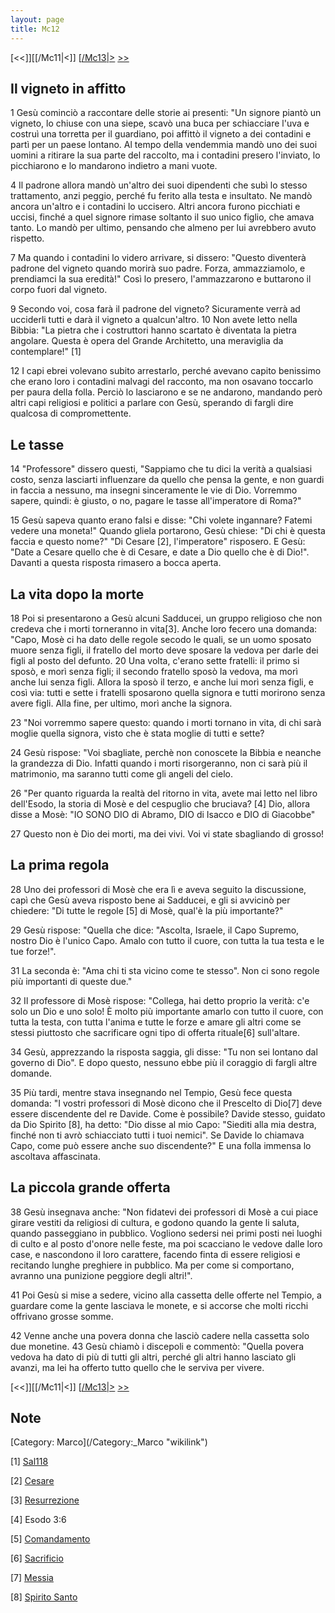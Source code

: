 ```yaml
---
layout: page
title: Mc12
---
```


[<<]][[/Mc11|<]] [[/Mc13|>](/Mc01 "wikilink") [&gt;&gt;](/Lc01 "wikilink")

Il vigneto in affitto
---------------------

1 Gesù cominciò a raccontare delle storie ai presenti: "Un signore piantò un vigneto, lo chiuse con una siepe, scavò una buca per schiacciare l'uva e costruì una torretta per il guardiano, poi affittò il vigneto a dei contadini e partì per un paese lontano. Al tempo della vendemmia mandò uno dei suoi uomini a ritirare la sua parte del raccolto, ma i contadini presero l'inviato, lo picchiarono e lo mandarono indietro a mani vuote.

4 Il padrone allora mandò un'altro dei suoi dipendenti che subì lo stesso trattamento, anzi peggio, perché fu ferito alla testa e insultato. Ne mandò ancora un'altro e i contadini lo uccisero. Altri ancora furono picchiati e uccisi, finché a quel signore rimase soltanto il suo unico figlio, che amava tanto. Lo mandò per ultimo, pensando che almeno per lui avrebbero avuto rispetto.

7 Ma quando i contadini lo videro arrivare, si dissero: "Questo diventerà padrone del vigneto quando morirà suo padre. Forza, ammazziamolo, e prendiamci la sua eredità!" Così lo presero, l'ammazzarono e buttarono il corpo fuori dal vigneto.

9 Secondo voi, cosa farà il padrone del vigneto? Sicuramente verrà ad ucciderli tutti e darà il vigneto a qualcun'altro. 10 Non avete letto nella Bibbia: "La pietra che i costruttori hanno scartato è diventata la pietra angolare. Questa è opera del Grande Architetto, una meraviglia da contemplare!" [1]

12 I capi ebrei volevano subito arrestarlo, perché avevano capito benissimo che erano loro i contadini malvagi del racconto, ma non osavano toccarlo per paura della folla. Perciò lo lasciarono e se ne andarono, mandando però altri capi religiosi e politici a parlare con Gesù, sperando di fargli dire qualcosa di compromettente.

Le tasse
--------

14 "Professore" dissero questi, "Sappiamo che tu dici la verità a qualsiasi costo, senza lasciarti influenzare da quello che pensa la gente, e non guardi in faccia a nessuno, ma insegni sinceramente le vie di Dio. Vorremmo sapere, quindi: è giusto, o no, pagare le tasse all'imperatore di Roma?"

15 Gesù sapeva quanto erano falsi e disse: "Chi volete ingannare? Fatemi vedere una moneta!" Quando gliela portarono, Gesù chiese: "Di chi è questa faccia e questo nome?" "Di Cesare [2], l'imperatore" risposero. E Gesù: "Date a Cesare quello che è di Cesare, e date a Dio quello che è di Dio!". Davanti a questa risposta rimasero a bocca aperta.

La vita dopo la morte
---------------------

18 Poi si presentarono a Gesù alcuni Sadducei, un gruppo religioso che non credeva che i morti torneranno in vita[3]. Anche loro fecero una domanda: "Capo, Mosè ci ha dato delle regole secodo le quali, se un uomo sposato muore senza figli, il fratello del morto deve sposare la vedova per darle dei figli al posto del defunto. 20 Una volta, c'erano sette fratelli: il primo si sposò, e morì senza figli; il secondo fratello sposò la vedova, ma morì anche lui senza figli. Allora la sposò il terzo, e anche lui morì senza figli, e così via: tutti e sette i fratelli sposarono quella signora e tutti morirono senza avere figli. Alla fine, per ultimo, morì anche la signora.

23 "Noi vorremmo sapere questo: quando i morti tornano in vita, di chi sarà moglie quella signora, visto che è stata moglie di tutti e sette?

24 Gesù rispose: "Voi sbagliate, perchè non conoscete la Bibbia e neanche la grandezza di Dio. Infatti quando i morti risorgeranno, non ci sarà più il matrimonio, ma saranno tutti come gli angeli del cielo.

26 "Per quanto riguarda la realtà del ritorno in vita, avete mai letto nel libro dell'Esodo, la storia di Mosè e del cespuglio che bruciava? [4] Dio, allora disse a Mosè: "IO SONO DIO di Abramo, DIO di Isacco e DIO di Giacobbe"

27 Questo non è Dio dei morti, ma dei vivi. Voi vi state sbagliando di grosso!

La prima regola
---------------

28 Uno dei professori di Mosè che era lì e aveva seguito la discussione, capì che Gesù aveva risposto bene ai Sadducei, e gli si avvicinò per chiedere: "Di tutte le regole [5] di Mosè, qual'è la più importante?"

29 Gesù rispose: "Quella che dice: "Ascolta, Israele, il Capo Supremo, nostro Dio è l'unico Capo. Amalo con tutto il cuore, con tutta la tua testa e le tue forze!".

31 La seconda è: "Ama chi ti sta vicino come te stesso". Non ci sono regole più importanti di queste due."

32 Il professore di Mosè rispose: "Collega, hai detto proprio la verità: c'e solo un Dio e uno solo! È molto più importante amarlo con tutto il cuore, con tutta la testa, con tutta l'anima e tutte le forze e amare gli altri come se stessi piuttosto che sacrificare ogni tipo di offerta rituale[6] sull'altare.

34 Gesù, apprezzando la risposta saggia, gli disse: "Tu non sei lontano dal governo di Dio". E dopo questo, nessuno ebbe più il coraggio di fargli altre domande.

35 Più tardi, mentre stava insegnando nel Tempio, Gesù fece questa domanda: "I vostri professori di Mosè dicono che il Prescelto di Dio[7] deve essere discendente del re Davide. Come è possibile? Davide stesso, guidato da Dio Spirito [8], ha detto: "Dio disse al mio Capo: "Siediti alla mia destra, finché non ti avrò schiacciato tutti i tuoi nemici". Se Davide lo chiamava Capo, come può essere anche suo discendente?" E una folla immensa lo ascoltava affascinata.

La piccola grande offerta
-------------------------

38 Gesù insegnava anche: "Non fidatevi dei professori di Mosè a cui piace girare vestiti da religiosi di cultura, e godono quando la gente li saluta, quando passeggiano in pubblico. Vogliono sedersi nei primi posti nei luoghi di culto e al posto d'onore nelle feste, ma poi scacciano le vedove dalle loro case, e nascondono il loro carattere, facendo finta di essere religiosi e recitando lunghe preghiere in pubblico. Ma per come si comportano, avranno una punizione peggiore degli altri!".

41 Poi Gesù si mise a sedere, vicino alla cassetta delle offerte nel Tempio, a guardare come la gente lasciava le monete, e si accorse che molti ricchi offrivano grosse somme.

42 Venne anche una povera donna che lasciò cadere nella cassetta solo due monetine. 43 Gesù chiamò i discepoli e commentò: "Quella povera vedova ha dato di più di tutti gli altri, perché gli altri hanno lasciato gli avanzi, ma lei ha offerto tutto quello che le serviva per vivere.

[<<]][[/Mc11|<]] [[/Mc13|>](/Mc01 "wikilink") [&gt;&gt;](/Lc01 "wikilink")

Note
----

<references>
</references>
[Category: Marco](/Category:_Marco "wikilink")

[1] [Sal118](/Sal118 "wikilink")

[2] [Cesare](/G/Cesare "wikilink")

[3] [Resurrezione](/G/Resurrezione "wikilink")

[4] Esodo 3:6

[5] [Comandamento](/G/Comandamento "wikilink")

[6] [Sacrificio](/G/Sacrificio "wikilink")

[7] [Messia](/G/Messia "wikilink")

[8] [Spirito Santo](/G/Spirito_Santo "wikilink")